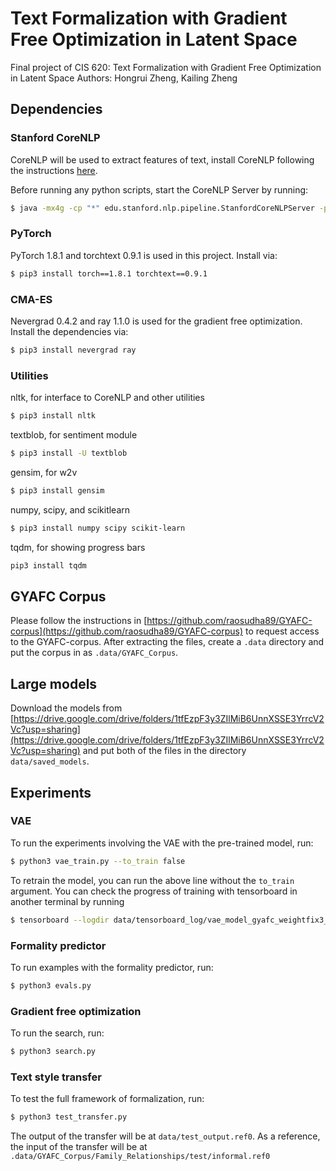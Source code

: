 # Text Formalization with Gradient Free Optimization in Latent Space
Final project of CIS 620: Text Formalization with Gradient Free Optimization in Latent Space
Authors: Hongrui Zheng, Kailing Zheng

## Dependencies

### Stanford CoreNLP

CoreNLP will be used to extract features of text, install CoreNLP following the instructions [here](https://stanfordnlp.github.io/CoreNLP/download.html#steps-to-setup-from-the-official-release).

Before running any python scripts, start the CoreNLP Server by running:

```bash
$ java -mx4g -cp "*" edu.stanford.nlp.pipeline.StanfordCoreNLPServer -preload tokenize,ssplit,pos,lemma,ner,parse,depparse,dcoref -status_port 9000 -port 9000 -timeout 15000
```

### PyTorch

PyTorch 1.8.1 and torchtext 0.9.1 is used in this project. Install via:

```bash
$ pip3 install torch==1.8.1 torchtext==0.9.1
```

### CMA-ES

Nevergrad 0.4.2 and ray 1.1.0 is used for the gradient free optimization. Install the dependencies via:

```bash
$ pip3 install nevergrad ray
```

### Utilities
nltk, for interface to CoreNLP and other utilities

```bash
$ pip3 install nltk

```
textblob, for sentiment module

```bash
$ pip3 install -U textblob
```

gensim, for w2v

```bash
$ pip3 install gensim
```

numpy, scipy, and scikitlearn

```bash
$ pip3 install numpy scipy scikit-learn
```

tqdm, for showing progress bars
```bash
pip3 install tqdm
```

## GYAFC Corpus
Please follow the instructions in [https://github.com/raosudha89/GYAFC-corpus](https://github.com/raosudha89/GYAFC-corpus) to request access to the GYAFC-corpus. After extracting the files, create a ```.data``` directory and put the corpus in as ```.data/GYAFC_Corpus```.

## Large models

Download the models from [https://drive.google.com/drive/folders/1tfEzpF3y3ZIlMiB6UnnXSSE3YrrcV2Vc?usp=sharing](https://drive.google.com/drive/folders/1tfEzpF3y3ZIlMiB6UnnXSSE3YrrcV2Vc?usp=sharing) and put both of the files in the directory ```data/saved_models```.

## Experiments

### VAE
To run the experiments involving the VAE with the pre-trained model, run:
```bash
$ python3 vae_train.py --to_train false
```
To retrain the model, you can run the above line without the ```to_train``` argument. You can check the progress of training with tensorboard in another terminal by running
```bash
$ tensorboard --logdir data/tensorboard_log/vae_model_gyafc_weightfix3_nodropout_25000crossover_long_0.0005k/
```

### Formality predictor
To run examples with the formality predictor, run:
```bash
$ python3 evals.py
```
### Gradient free optimization
To run the search, run:
```bash
$ python3 search.py
```

### Text style transfer
To test the full framework of formalization, run:
```bash
$ python3 test_transfer.py
```
The output of the transfer will be at ```data/test_output.ref0```. As a reference, the input of the transfer will be at ```.data/GYAFC_Corpus/Family_Relationships/test/informal.ref0```